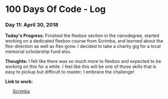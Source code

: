 # 100 Days Of Code - Log

### Day 11: April 30, 2018

**Today's Progress**:  Finished the flexbox section in the nanodegree, started working on a dedicated flexbox course from Scrimba, and learned about the flex-direction as well as flex-grow.  I decided to take a charity gig for a local memorial scholarship fund also.

**Thoughts:** I felt like there was so much more to flexbox and expected to be working on this for a while.  I feel like this will be one of those skills that is easy to pickup but difficult to master.  I embrace the challenge!

**Link to work:** <ul>
<a href="https://scrimba.com/" target="blank">Scrimba</a>

